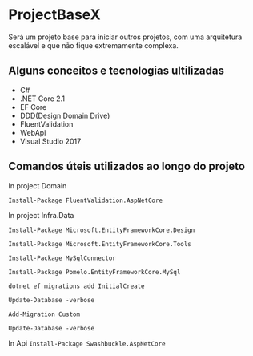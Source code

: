 # ProjectBaseX
Será um projeto base para iniciar outros projetos, com uma arquitetura escalável e que não fique extremamente complexa.

## Alguns conceitos e tecnologias ultilizadas
* C# 
* .NET Core 2.1 
* EF Core
* DDD(Design Domain Drive)
* FluentValidation
* WebApi
* Visual Studio 2017






## Comandos úteis utilizados ao longo do projeto

In project Domain

`Install-Package FluentValidation.AspNetCore`

In project Infra.Data

`Install-Package Microsoft.EntityFrameworkCore.Design`

`Install-Package Microsoft.EntityFrameworkCore.Tools`

`Install-Package MySqlConnector`

`Install-Package Pomelo.EntityFrameworkCore.MySql`


`dotnet ef migrations add InitialCreate`

`Update-Database -verbose`

`Add-Migration Custom`

`Update-Database -verbose`

In Api
`Install-Package Swashbuckle.AspNetCore`

